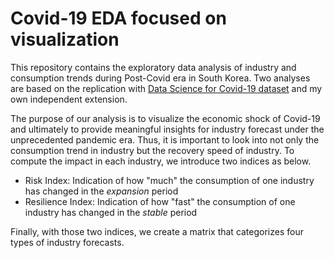 # Covid-19 EDA focused on visualization
This repository contains the exploratory data analysis of industry and consumption trends during Post-Covid era in South Korea. Two analyses are based on the replication with [Data Science for Covid-19 dataset](https://www.kaggle.com/kimjihoo/coronavirusdataset) and my own independent extension. 

The purpose of our analysis is to visualize the economic shock of Covid-19 and ultimately to provide meaningful insights for industry forecast under the unprecedented pandemic era. Thus, it is important to look into not only the consumption trend in industry but the recovery speed of industry. To compute the impact in each industry, we introduce two indices as below.

* Risk Index: Indication of how "much" the consumption of one industry has changed in the *expansion* period
* Resilience Index: Indication of how "fast" the consumption of one industry has changed in the *stable* period

Finally, with those two indices, we create a matrix that categorizes four types of industry forecasts.
